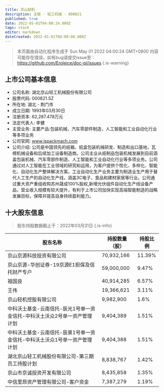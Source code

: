 ```yaml
---
title: 京山轻机
description: 主板 - 轻工机械 - 000821
published: true
date: 2022-05-01T04:00:24.000Z
tags: stock
editor: markdown
dateCreated: 2022-01-01T00:00:00.000Z
---
```


> 本页面由自动化程序生成于 Sun May 01 2022 04:00:24 GMT+0800
> 内容可能存在错误，如有bug请提交issue至：https://github.com/Eroleice/doc-pi/issues
{.is-warning}

## 上市公司基本信息
- 公司名称: 湖北京山轻工机械股份有限公司
- 股票代码: 000821.SZ
- 所在地: 湖北 - 荆门市
- 成立日期: 1993年03月30日
- 注册资本: 62,287.478万元
- 法定代表人: 李健
- 主营业务: 主要产品:包装机械，汽车零部件制造，人工智能和工业自动化行业等多项业务
- 公司官网: www.jspackmach.com
- 公司介绍: 公司是中国领先的纸箱、纸盒包装机械研发、制造和出口基地，瓦楞机械设备和后续加工设备制造商。公司主业从纸制品包装机械发展到目前涵盖包装机械、汽车零部件制造、人工智能和工业自动化行业等多项业务。公司通过对人工智能在工业领域的研究和运用，为客户提供个性化、多样化、智能化、自动化生产整体解决方案。工业自动化生产业务主要为制造业生产用于替代人工生产的自动化生产线，涵盖3C电子、食品和建材家居等行业。公司通过重大资产重组收购苏州晟成100%股权,新增光伏组件自动化生产线设备产品，营业收入规模有较大提升，有利于上市公司加快实现高端智能制造的战略发展目标，保障并提高自身持续盈利能力。


## 十大股东信息
> 股东持股数据截止于：2022年03月31日
{.is-info}

| 股东名称 | 持股数量（股） | 持股比例 |
| --- | --- | --- |
| 京山京源科技投资有限公司 | 70,932,166 | 11.39% |
| 京山京源-华创证券-19京源E1担保及信托财产专户 | 59,000,000 | 9.47% |
| 祖国良 | 40,914,285 | 6.57% |
| 王伟 | 19,366,621 | 3.11% |
| 京山轻机控股有限公司 | 9,982,900 | 1.6% |
| 中科沃土基金-云南信托-辰光1号单一资金信托-中科沃土沃众2号单一资产管理计划 | 9,404,389 | 1.51% |
| 中科沃土基金-云南信托-辰景1号单一资金信托-中科沃土沃众1号单一资产管理计划 | 9,404,388 | 1.51% |
| 湖北京山轻工机械股份有限公司-第三期员工持股计划 | 8,838,767 | 1.42% |
| 京山市京诚投资开发有限公司 | 8,435,858 | 1.35% |
| 中信里昂资产管理有限公司-客户资金 | 7,387,279 | 1.19% |




